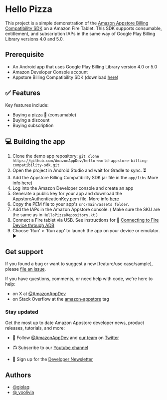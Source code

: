 # Hello Pizza

This project is a simple demonstration of the [Amazon Appstore Billing Compatibility SDK](https://developer.amazon.com/docs/in-app-purchasing/appstore-billing-compatibility.html) on a Amazon Fire Tablet. This SDK supports consumable, entitlement, and subscription IAPs in the same way of Google Play Billing Library versions 4.0 and 5.0.

## Prerequisite
- An Android app that uses Google Play Billing Library version 4.0 or 5.0
- Amazon Developer Console account
- Appstore Billing Compatibility SDK (download [here](https://developer.amazon.com/docs/in-app-purchasing/appstore-billing-compatibility.html#download))

## ✅ Features
Key features include:
- Buying a pizza 🍕 (consumable)
- Buying a discount
- Buying subscription 

## 💻 Building the app

1. Clone the demo app repository:
`git clone https://github.com/AmazonAppDev/hello-world-appstore-billing-compatibility-sdk.git`
2. Open the project in Android Studio and wait for Gradle to sync. ⏳
3. Add the Appstore Billing Compatibility SDK jar file in the ```app/libs``` More info [here](https://developer.amazon.com/docs/in-app-purchasing/appstore-billing-compatibility.html#integrate))
4. Log into the Amazon Developer console and create an app
5. Generate a public key for your app and download the AppstoreAuthenticationKey.pem file. More info [here](https://developer.amazon.com/docs/in-app-purchasing/appstore-billing-compatibility.html#configure-public-key)
6. Copy the PEM file to your app's ```src/main/assets folder```.
7. Add the IAPs in the Amazon Appstore console. ( Make sure the SKU are the same as in ```HelloPizzaRepository.kt``` )
8. Connect a Fire tablet via USB. See instructions for 🔌 [Connecting to Fire Device through ADB](https://developer.amazon.com/docs/fire-tablets/connecting-adb-to-device.html)
9. Choose 'Run' > 'Run app' to launch the app on your device or emulator. ▶️

## Get support
If you found a bug or want to suggest a new [feature/use case/sample], please [file an issue](../../issues).

If you have questions, comments, or need help with code, we're here to help:
- on X at [@AmazonAppDev](https://twitter.com/AmazonAppDev)
- on Stack Overflow at the [amazon-appstore](https://stackoverflow.com/questions/tagged/amazon-appstore) tag

### Stay updated
Get the most up to date Amazon Appstore developer news, product releases, tutorials, and more:

* 📣 Follow [@AmazonAppDev](https://twitter.com/AmazonAppDev) and [our team](https://twitter.com/i/lists/1580293569897984000) on [Twitter](https://twitter.com/AmazonAppDev)

* 📺 Subscribe to our [Youtube channel](https://www.youtube.com/amazonappstoredevelopers)

* 📧 Sign up for the [Developer Newsletter](https://m.amazonappservices.com/devto-newsletter-subscribe)

## Authors

- [@giolaq](https://twitter.com/giolaq)
- [@_yoolivia](https://twitter.com/_yoolivia)

